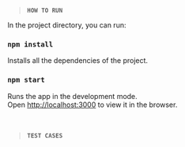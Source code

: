 
> **`HOW TO RUN`**

In the project directory, you can run:

### `npm install`
Installs all the dependencies of the project.


### `npm start`

Runs the app in the development mode.<br />
Open [http://localhost:3000](http://localhost:3000) to view it in the browser.
<br /><br /><br />

> **`TEST CASES`**
